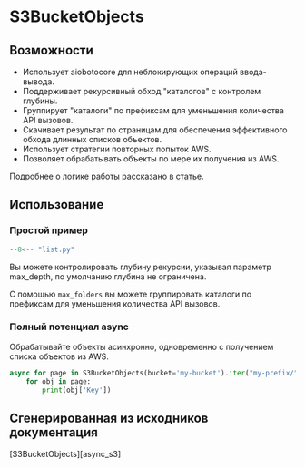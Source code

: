 # S3BucketObjects

## Возможности

- Использует aiobotocore для неблокирующих операций ввода-вывода.
- Поддерживает рекурсивный обход "каталогов" с контролем глубины.
- Группирует "каталоги" по префиксам для уменьшения количества API вызовов.
- Скачивает результат по страницам для обеспечения эффективного обхода длинных списков объектов.
- Использует стратегии повторных попыток AWS.
- Позволяет обрабатывать объекты по мере их получения из AWS.

Подробнее о логике работы рассказано в [статье](https://sorokin.engineer/posts/ru/aws_s3_async_list.html).

## Использование

### Простой пример

```python
--8<-- "list.py"
```
Вы можете контролировать глубину рекурсии, указывая параметр max_depth, по умолчанию глубина не ограничена.

С помощью `max_folders` вы можете группировать каталоги по префиксам для уменьшения количества API вызовов.

### Полный потенциал async

Обрабатывайте объекты асинхронно, одновременно с получением списка объектов из AWS.

```python
async for page in S3BucketObjects(bucket='my-bucket').iter("my-prefix/", max_depth=2, max_folders=10):
    for obj in page:
        print(obj['Key'])
```

## Сгенерированная из исходников документация
[S3BucketObjects][async_s3]
